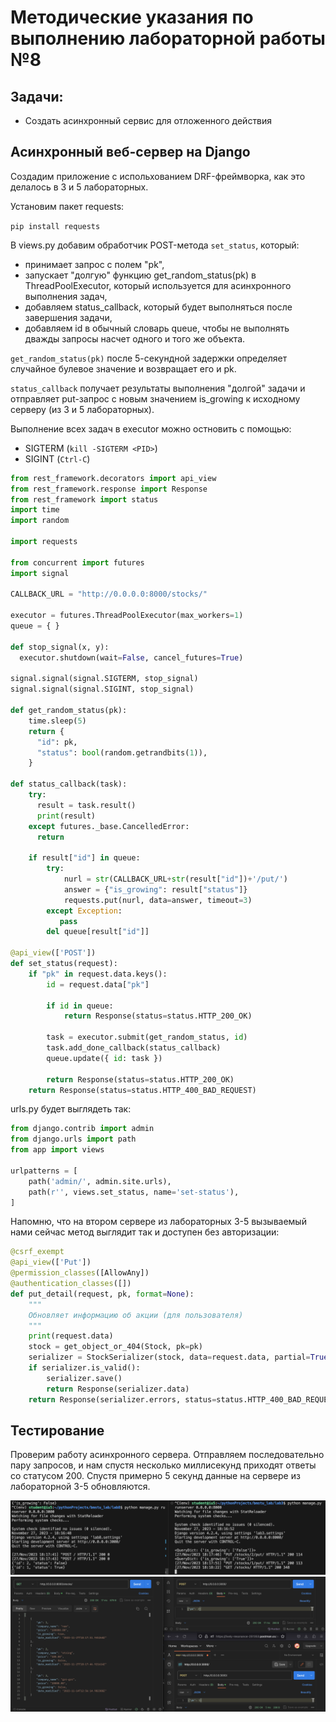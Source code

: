 # Методические указания по выполнению лабораторной работы №8

## Задачи:
- Создать асинхронный сервис для отложенного действия

## Асинхронный веб-сервер на Django

Создадим приложение с испольхованием  DRF-фреймворка, как это делалось в 3 и 5 лабораторных. 

Установим пакет requests:

`pip install requests`

В views.py добавим обработчик POST-метода `set_status`, который: 
- принимает запрос с полем "pk", 
- запускает "долгую" функцию get_random_status(pk) в ThreadPoolExecutor, который используется для асинхронного выполнения задач,
- добавляем status_callback, который будет выполняться после завершения задачи,
- добавляем id в обычный словарь queue, чтобы не выполнять дважды запросы насчет одного и того же объекта.

`get_random_status(pk)` после 5-секундной задержки определяет случайное булевое значение и возвращает его и pk.

`status_callback` получает результаты выполнения "долгой" задачи и отправляет put-запрос с новым значением is_growing к исходному серверу (из 3 и 5 лабораторных). 

Выполнение всех задач в executor можно остновить с помощью:
- SIGTERM (`kill -SIGTERM <PID>`)
- SIGINT (`Ctrl-C`)

```python
from rest_framework.decorators import api_view
from rest_framework.response import Response
from rest_framework import status
import time
import random

import requests

from concurrent import futures
import signal

CALLBACK_URL = "http://0.0.0.0:8000/stocks/"

executor = futures.ThreadPoolExecutor(max_workers=1)
queue = { }

def stop_signal(x, y):
  executor.shutdown(wait=False, cancel_futures=True)

signal.signal(signal.SIGTERM, stop_signal)
signal.signal(signal.SIGINT, stop_signal)

def get_random_status(pk):
    time.sleep(5)
    return {
      "id": pk,
      "status": bool(random.getrandbits(1)),
    }

def status_callback(task):
    try:
      result = task.result()
      print(result)
    except futures._base.CancelledError:
      return
    
    if result["id"] in queue:
        try:
            nurl = str(CALLBACK_URL+str(result["id"])+'/put/')
            answer = {"is_growing": result["status"]}
            requests.put(nurl, data=answer, timeout=3)
        except Exception:
           pass
        del queue[result["id"]]

@api_view(['POST'])
def set_status(request):
    if "pk" in request.data.keys():   
        id = request.data["pk"]

        if id in queue:
            return Response(status=status.HTTP_200_OK)

        task = executor.submit(get_random_status, id)
        task.add_done_callback(status_callback)
        queue.update({ id: task })

        return Response(status=status.HTTP_200_OK)
    return Response(status=status.HTTP_400_BAD_REQUEST)
```

urls.py будет выглядеть так:

```python
from django.contrib import admin
from django.urls import path
from app import views

urlpatterns = [
    path('admin/', admin.site.urls),
    path(r'', views.set_status, name='set-status'),
]
```
Напомню, что на втором сервере из лабораторных 3-5 вызываемый нами сейчас метод выглядит так и доступен без авторизации:

```python
@csrf_exempt
@api_view(['Put'])
@permission_classes([AllowAny])
@authentication_classes([])
def put_detail(request, pk, format=None):
    """
    Обновляет информацию об акции (для пользователя)
    """
    print(request.data)
    stock = get_object_or_404(Stock, pk=pk)
    serializer = StockSerializer(stock, data=request.data, partial=True)
    if serializer.is_valid():
        serializer.save()
        return Response(serializer.data)
    return Response(serializer.errors, status=status.HTTP_400_BAD_REQUEST)
```

## Тестирование

Проверим работу асинхронного сервера. Отправляем последовательно пару запросов, и нам спустя несколько миллисекунд приходят ответы со статусом 200. 
Спустя примерно 5 секунд данные на сервере из лабораторной 3-5 обновляются. 

![1.png](assets/1.png)
![2.png](assets/2.png)
